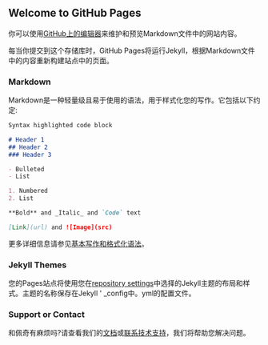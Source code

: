 ## Welcome to GitHub Pages

你可以使用[GitHub上的编辑器](https://github.com/tangugu123/tangugu123/edit/gh-pages/index.md)来维护和预览Markdown文件中的网站内容。

每当你提交到这个存储库时，GitHub Pages将运行Jekyll，根据Markdown文件中的内容重新构建站点中的页面。

### Markdown

Markdown是一种轻量级且易于使用的语法，用于样式化您的写作。它包括以下约定:

```markdown
Syntax highlighted code block

# Header 1
## Header 2
### Header 3

- Bulleted
- List

1. Numbered
2. List

**Bold** and _Italic_ and `Code` text

[Link](url) and ![Image](src)
```

更多详细信息请参见[基本写作和格式化语法](https://docs.github.com/en/github/writing-on-github/getting-started-with-writing-and-formatting-on-github/basic-writing-and-formatting-syntax)。
### Jekyll Themes

您的Pages站点将使用您在[repository settings](https://github.com/tangugu123/tangugu123/settings/pages)中选择的Jekyll主题的布局和样式。主题的名称保存在Jekyll ' _config中。yml的配置文件。

### Support or Contact

和佩奇有麻烦吗?请查看我们的[文档](https://docs.github.com/categories/github-pages-basics/)或[联系技术支持](https://support.github.com/contact)，我们将帮助您解决问题。
